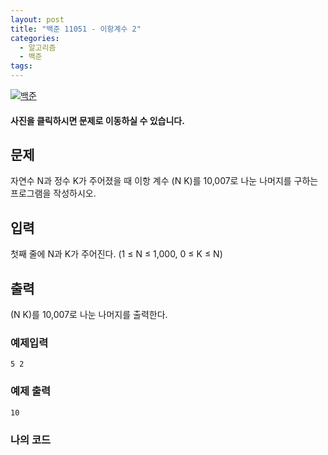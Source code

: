 ```yaml
---
layout: post
title: "백준 11051 - 이항계수 2"
categories:
  - 알고리즘
  - 백준
tags:
---
```


[![백준](https://d2gd6pc034wcta.cloudfront.net/images/logo@2x.png)](https://www.acmicpc.net/problem/11051)
#### 사진을 클릭하시면 문제로 이동하실 수 있습니다.


## 문제

자연수 N과 정수 K가 주어졌을 때 이항 계수 (N K)를 10,007로 나눈 나머지를 구하는 프로그램을 작성하시오.


## 입력

첫째 줄에 N과 K가 주어진다. (1 ≤ N ≤ 1,000, 0 ≤ K ≤ N)


## 출력

 (N K)를 10,007로 나눈 나머지를 출력한다.



### 예제입력
```
5 2
```

### 예제 출력
```
10
```

### 나의 코드
<script src="https://gist.github.com/Yesdoing/ca2310220cd3d2780d5d092def9b198a.js"></script>
